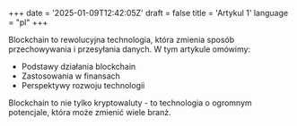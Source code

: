 +++
date = '2025-01-09T12:42:05Z'
draft = false
title = 'Artykul 1'
language = "pl"
+++

Blockchain to rewolucyjna technologia, która zmienia sposób przechowywania i przesyłania danych. W tym artykule omówimy:
- Podstawy działania blockchain
- Zastosowania w finansach
- Perspektywy rozwoju technologii

Blockchain to nie tylko kryptowaluty - to technologia o ogromnym potencjale, która może zmienić wiele branż.
